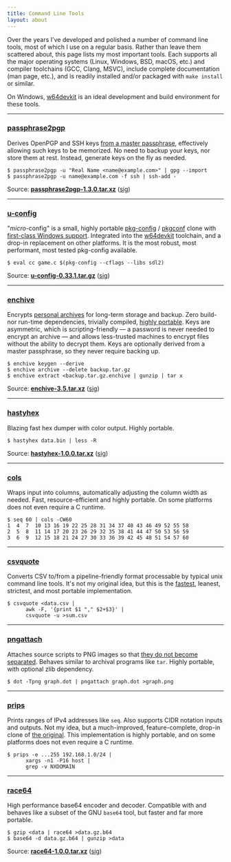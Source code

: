 ```yaml
---
title: Command Line Tools
layout: about
---
```


Over the years I've developed and polished a number of command line tools,
most of which I use on a regular basis. Rather than leave them scattered
about, this page lists my most important tools. Each supports all the
major operating systems (Linux, Windows, BSD, macOS, etc.) and compiler
toolchains (GCC, Clang, MSVC), include complete documentation (man page,
etc.), and is readily installed and/or packaged with `make install` or
similar.

On Windows, [w64devkit][] is an ideal development and build environment
for these tools.

[w64devkit]: https://github.com/skeeto/w64devkit

* * *

### [passphrase2pgp][]

Derives OpenPGP and SSH keys [from a master passphrase][p2], effectively
allowing such keys to be memorized. No need to backup your keys, nor store
them at rest. Instead, generate keys on the fly as needed.

    $ passphrase2pgp -u "Real Name <name@example.com>" | gpg --import
    $ passphrase2pgp -u name@example.com -f ssh | ssh-add -

Source: **[passphrase2pgp-1.3.0.tar.xz][passphrase2pgp-src]**
([sig][passphrase2pgp-sig])

[p2]: /blog/2019/07/10/
[passphrase2pgp-sig]: https://github.com/skeeto/passphrase2pgp/releases/download/v1.3.0/passphrase2pgp-1.3.0.tar.xz.sig
[passphrase2pgp-src]: https://github.com/skeeto/passphrase2pgp/releases/download/v1.3.0/passphrase2pgp-1.3.0.tar.xz
[passphrase2pgp]: https://github.com/skeeto/passphrase2pgp

* * *

### [u-config][]

"*micro*-config" is a small, highly portable [pkg-config][] / [pkgconf][]
clone with [first-class Windows support][u-config-intro]. Integrated into
the [w64devkit][] toolchain, and a drop-in replacement on other platforms.
It is the most robust, most performant, most tested pkg-config available.

    $ eval cc game.c $(pkg-config --cflags --libs sdl2)

Source: **[u-config-0.33.1.tar.gz][u-config-src]** ([sig][u-config-sig])

[pkg-config]: https://www.freedesktop.org/wiki/Software/pkg-config/
[pkgconf]: http://pkgconf.org/
[u-config-intro]: /blog/2023/01/18/
[u-config-sig]: https://github.com/skeeto/u-config/releases/download/v0.33.1/u-config-0.33.1.tar.gz.sig
[u-config-src]: https://github.com/skeeto/u-config/releases/download/v0.33.1/u-config-0.33.1.tar.gz
[u-config]: https://github.com/skeeto/u-config

* * *

### [enchive][]

Encrypts [personal archives][retire] for long-term storage and backup.
Zero build- nor run-time dependencies, trivially compiled, [highly
portable][port]. Keys are asymmetric, which is scripting-friendly — a
password is never needed to encrypt an archive — and allows less-trusted
machines to encrypt files without the ability to decrypt them. Keys are
optionally derived from a master passphrase, so they never require backing
up.

    $ enchive keygen --derive
    $ enchive archive --delete backup.tar.gz
    $ enchive extract <backup.tar.gz.enchive | gunzip | tar x

Source: **[enchive-3.5.tar.xz][enchive-src]** ([sig][enchive-sig])

[enchive-src]: https://github.com/skeeto/enchive/releases/download/3.5/enchive-3.5.tar.xz
[enchive-sig]: https://github.com/skeeto/enchive/releases/download/3.5/enchive-3.5.tar.xz.sig
[enchive]: https://github.com/skeeto/enchive
[port]: /blog/2018/04/13/
[retire]: /blog/2017/03/12/

* * *

### [hastyhex][]

Blazing fast hex dumper with color output. Highly portable.

    $ hastyhex data.bin | less -R

Source: **[hastyhex-1.0.0.tar.xz][hastyhex-src]** ([sig][hastyhex-sig])

[hastyhex-sig]: https://github.com/skeeto/hastyhex/releases/download/v1.0.0/hastyhex-1.0.0.tar.xz.sig
[hastyhex-src]: https://github.com/skeeto/hastyhex/releases/download/v1.0.0/hastyhex-1.0.0.tar.xz
[hastyhex]: https://github.com/skeeto/hastyhex

* * *

### [cols][]

Wraps input into columns, automatically adjusting the column width as
needed. Fast, resource-efficient and highly portable. On some platforms
does not even require a C runtime.

    $ seq 60 | cols -CW60
    1  4  7  10 13 16 19 22 25 28 31 34 37 40 43 46 49 52 55 58
    2  5  8  11 14 17 20 23 26 29 32 35 38 41 44 47 50 53 56 59
    3  6  9  12 15 18 21 24 27 30 33 36 39 42 45 48 51 54 57 60

[cols]: https://github.com/skeeto/scratch/tree/master/cols

* * *

### [csvquote][]

Converts CSV to/from a pipeline-friendly format processable by typical
unix command line tools. It's not my original idea, but this is the
[fastest][simd], leanest, strictest, and most portable implementation.

    $ csvquote <data.csv |
          awk -F, '{print $1 "," $2+$3}' |
          csvquote -u >sum.csv

[csvquote]: https://github.com/skeeto/scratch/tree/master/csvquote
[simd]: /blog/2021/12/04/

* * *

### [pngattach][]

Attaches source scripts to PNG images so that [they do not become
separated][png]. Behaves similar to archival programs like `tar`. Highly
portable, with optional zlib dependency.

    $ dot -Tpng graph.dot | pngattach graph.dot >graph.png

[png]: /blog/2021/12/31/
[pngattach]: https://github.com/skeeto/scratch/tree/master/pngattach

* * *

### [prips][]

Prints ranges of IPv4 addresses like `seq`. Also supports CIDR notation
inputs and outputs. Not my idea, but a much-improved, feature-complete,
drop-in clone of [the original][orig]. This implementation is highly
portable, and on some platforms does not even require a C runtime.

    $ prips -e ...255 192.168.1.0/24 |
          xargs -n1 -P16 host |
          grep -v NXDOMAIN

[orig]: https://devel.ringlet.net/sysutils/prips/
[prips]: https://github.com/skeeto/scratch/tree/master/prips

* * *

### [race64][]

High performance base64 encoder and decoder. Compatible with and behaves
like a subset of the GNU `base64` tool, but faster and far more portable.

    $ gzip <data | race64 >data.gz.b64
    $ base64 -d data.gz.b64 | gunzip >data

Source: **[race64-1.0.0.tar.xz][race64-src]** ([sig][race64-sig])

[race64-src]: https://github.com/skeeto/race64/releases/download/v1.0.0/race64-1.0.0.tar.xz
[race64-sig]: https://github.com/skeeto/race64/releases/download/v1.0.0/race64-1.0.0.tar.xz.sig
[race64]: https://github.com/skeeto/race64
